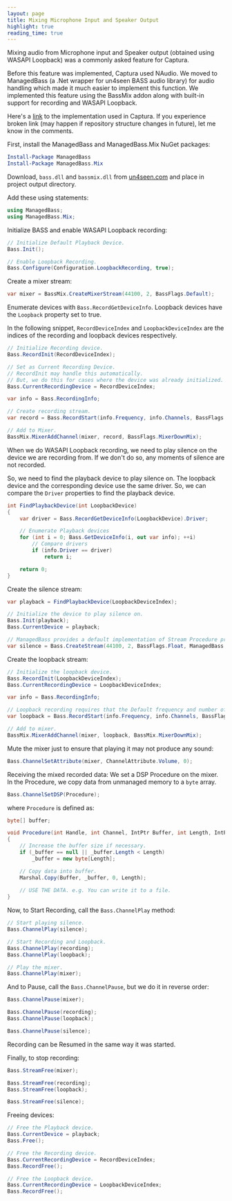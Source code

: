 ```yaml
---
layout: page
title: Mixing Microphone Input and Speaker Output
highlight: true
reading_time: true
---
```


Mixing audio from Microphone input and Speaker output (obtained using WASAPI Loopback) was a commonly asked feature for Captura.

Before this feature was implemented, Captura used NAudio.
We moved to ManagedBass (a .Net wrapper for un4seen BASS audio library) for audio handling which made it much easier to implement this function.
We implemented this feature using the BassMix addon along with built-in support for recording and WASAPI Loopback.

Here's a [link](https://github.com/MathewSachin/Captura/blob/master/src/Captura.Core/Models/MixedAudioProvider.cs) to the implementation used in Captura.
If you experience broken link (may happen if repository structure changes in future), let me know in the comments.

First, install the ManagedBass and ManagedBass.Mix NuGet packages:

```powershell
Install-Package ManagedBass
Install-Package ManagedBass.Mix
```

Download, `bass.dll` and `bassmix.dll` from [un4seen.com](https://un4seen.com/bass.html) and place in project output directory.

Add these using statements:

```csharp
using ManagedBass;
using ManagedBass.Mix;
```

Initialize BASS and enable WASAPI Loopback recording:

```csharp
// Initialize Default Playback Device.
Bass.Init();

// Enable Loopback Recording.
Bass.Configure(Configuration.LoopbackRecording, true);
```

Create a mixer stream:

```csharp
var mixer = BassMix.CreateMixerStream(44100, 2, BassFlags.Default);
```

Enumerate devices with `Bass.RecordGetDeviceInfo`.
Loopback devices have the `Loopback` property set to true.

In the following snippet, `RecordDeviceIndex` and `LoopbackDeviceIndex` are the indices of the recording and loopback devices respectively.

```csharp
// Initialize Recording device.
Bass.RecordInit(RecordDeviceIndex);

// Set as Current Recording Device.
// RecordInit may handle this automatically.
// But, we do this for cases where the device was already initialized.
Bass.CurrentRecordingDevice = RecordDeviceIndex;

var info = Bass.RecordingInfo;

// Create recording stream.
var record = Bass.RecordStart(info.Frequency, info.Channels, BassFlags.Float | BassFlags.RecordPause, null);

// Add to Mixer.
BassMix.MixerAddChannel(mixer, record, BassFlags.MixerDownMix);
```

When we do WASAPI Loopback recording, we need to play silence on the device we are recording from.
If we don't do so, any moments of silence are not recorded.

So, we need to find the playback device to play silence on.
The loopback device and the corresponding device use the same driver.
So, we can compare the `Driver` properties to find the playback device.

```csharp
int FindPlaybackDevice(int LoopbackDevice)
{
    var driver = Bass.RecordGetDeviceInfo(LoopbackDevice).Driver;

    // Enumerate Playback devices
    for (int i = 0; Bass.GetDeviceInfo(i, out var info); ++i)
        // Compare drivers
        if (info.Driver == driver)
            return i;

    return 0;
}
```

Create the silence stream:

```csharp
var playback = FindPlaybackDevice(LoopbackDeviceIndex);

// Initialize the device to play silence on.
Bass.Init(playback);
Bass.CurrentDevice = playback;

// ManagedBass provides a default implementation of Stream Procedure producing silence.
var silence = Bass.CreateStream(44100, 2, BassFlags.Float, ManagedBass.Extensions.SilenceStreamProcedure);
```

Create the loopback stream:

```csharp
// Initialize the loopback device.
Bass.RecordInit(LoopbackDeviceIndex);
Bass.CurrentRecordingDevice = LoopbackDeviceIndex;

var info = Bass.RecordingInfo;

// Loopback recording requires that the Default frequency and number of channels be used.
var loopback = Bass.RecordStart(info.Frequency, info.Channels, BassFlags.Float | Bass.RecordPause, null);

// Add to mixer.
BassMix.MixerAddChannel(mixer, loopback, BassMix.MixerDownMix);
```

Mute the mixer just to ensure that playing it may not produce any sound:

```csharp
Bass.ChannelSetAttribute(mixer, ChannelAttribute.Volume, 0);
```

Receiving the mixed recorded data:
We set a DSP Procedure on the mixer.
In the Procedure, we copy data from unmanaged memory to a `byte` array.

```csharp
Bass.ChannelSetDSP(Procedure);
```

where `Procedure` is defined as:

```csharp
byte[] buffer;

void Procedure(int Handle, int Channel, IntPtr Buffer, int Length, IntPtr User)
{
    // Increase the buffer size if necessary.
    if (_buffer == null || _buffer.Length < Length)
        _buffer = new byte[Length];

    // Copy data into buffer.
    Marshal.Copy(Buffer, _buffer, 0, Length);
    
    // USE THE DATA. e.g. You can write it to a file.
}
```

Now, to Start Recording, call the `Bass.ChannelPlay` method:

```csharp
// Start playing silence.
Bass.ChannelPlay(silence);

// Start Recording and Loopback.
Bass.ChannelPlay(recording);
Bass.ChannelPlay(loopback);

// Play the mixer.
Bass.ChannelPlay(mixer);
```

And to Pause, call the `Bass.ChannelPause`, but we do it in reverse order:

```csharp
Bass.ChannelPause(mixer);

Bass.ChannelPause(recording);
Bass.ChannelPause(loopback);

Bass.ChannelPause(silence);
```

Recording can be Resumed in the same way it was started.

Finally, to stop recording:

```csharp
Bass.StreamFree(mixer);

Bass.StreamFree(recording);
Bass.StreamFree(loopback);

Bass.StreamFree(silence);
```

Freeing devices:

```csharp
// Free the Playback device.
Bass.CurrentDevice = playback;
Bass.Free();

// Free the Recording device.
Bass.CurrentRecordingDevice = RecordDeviceIndex;
Bass.RecordFree();

// Free the Loopback device.
Bass.CurrentRecordingDevice = LoopbackDeviceIndex;
Bass.RecordFree();
```